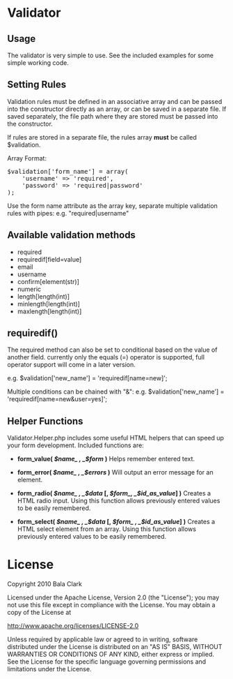 
Validator
=========

Usage
-----

The validator is very simple to use. See the included examples for some simple
working code.

Setting Rules
-------------
Validation rules must be defined in an associative array and can be passed into
the constructor directly as an array, or can be saved in a separate file. If saved
separately, the file path where they are stored must be passed into the constructor.

If rules are stored in a separate file, the rules array **must** be called $validation.

Array Format:

<pre>
$validation['form_name'] = array(
	'username' => 'required',
	'password' => 'required|password'
);
</pre>

Use the form name attribute as the array key, separate multiple validation rules
with pipes: e.g. "required|username"

Available validation methods
----------------------------

* required
* requiredif[field=value]
* email
* username
* confirm[element(str)]
* numeric
* length[length(int)]
* minlength[length(int)]
* maxlength[length(int)]

requiredif()
------------
The required method can also be set to conditional based on the value of another field.
currently only the equals (=) operator is supported, full operator support will come
in a later version.

e.g. $validation['new_name'] = 'requiredif[name=new]';

Multiple conditions can be chained with "&":
e.g. $validation['new_name'] = 'requiredif[name=new&user=yes]';

Helper Functions
----------------
Validator.Helper.php includes some useful HTML helpers that can speed up your form
development. Included functions are:

 *	**form_value( _$name_ , _$form_ )**
	Helps remember entered text.

 *	**form_error( _$name_ , _$errors_ )**
	Will output an error message for an element.

 *	**form_radio( _$name_ , _$data_ [, _$form_, _$id_as_value_] )**
	Creates a HTML radio input. Using this function allows previously entered values
	to be easily remembered.

 *	**form_select( _$name_ , _$data_ [, _$form_ , _$id_as_value_] )**
	Creates a HTML select element from an array. Using this function allows previously
	entered values to be easily remembered.

License
=======
Copyright 2010 Bala Clark

Licensed under the Apache License, Version 2.0 (the "License");
you may not use this file except in compliance with the License.
You may obtain a copy of the License at

http://www.apache.org/licenses/LICENSE-2.0

Unless required by applicable law or agreed to in writing, software
distributed under the License is distributed on an "AS IS" BASIS,
WITHOUT WARRANTIES OR CONDITIONS OF ANY KIND, either express or implied.
See the License for the specific language governing permissions and
limitations under the License.